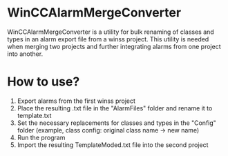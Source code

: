 # WinCCAlarmMergeConverter
 WinCCAlarmMergeConverter is a utility for bulk renaming of classes and types in an alarm export file from a winss project. This utility is needed when merging two projects and further integrating alarms from one project into another.

# How to use?
1. Export alarms from the first winss project
2. Place the resulting .txt file in the "AlarmFiles" folder and rename it to template.txt
3. Set the necessary replacements for classes and types in the "Config" folder
(example, class config: original class name -> new name)
4. Run the program
5. Import the resulting TemplateModed.txt file into the second project
